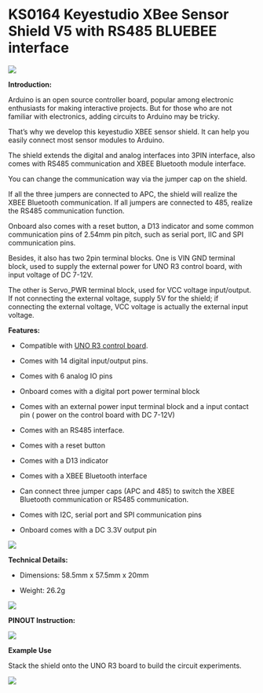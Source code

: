# **KS0164 Keyestudio XBee Sensor Shield V5 with RS485 BLUEBEE interface**

![](KS0164\media/d6ad85d4a2bff5d470c6e99fc437640d.jpeg)

**Introduction:**

Arduino is an open source controller board, popular among electronic enthusiasts
for making interactive projects. But for those who are not familiar with
electronics, adding circuits to Arduino may be tricky.

That’s why we develop this keyestudio XBEE sensor shield. It can help you easily
connect most sensor modules to Arduino.

The shield extends the digital and analog interfaces into 3PIN interface, also
comes with RS485 communication and XBEE Bluetooth module interface.

You can change the communication way via the jumper cap on the shield.

If all the three jumpers are connected to APC, the shield will realize the XBEE
Bluetooth communication. If all jumpers are connected to 485, realize the RS485
communication function.

Onboard also comes with a reset button, a D13 indicator and some common
communication pins of 2.54mm pin pitch, such as serial port, IIC and SPI
communication pins.

Besides, it also has two 2pin terminal blocks. One is VIN GND terminal block,
used to supply the external power for UNO R3 control board, with input voltage
of DC 7-12V.

The other is Servo_PWR terminal block, used for VCC voltage input/output. If not
connecting the external voltage, supply 5V for the shield; if connecting the
external voltage, VCC voltage is actually the external input voltage.

**Features:**

-   Compatible with [UNO R3 control
    board](http://wiki.keyestudio.com/index.php/Ks0001_keyestudio_UNO_R3_BOARD).

-   Comes with 14 digital input/output pins.

-   Comes with 6 analog IO pins

-   Onboard comes with a digital port power terminal block

-   Comes with an external power input terminal block and a input contact pin (
    power on the control board with DC 7-12V)

-   Comes with an RS485 interface.

-   Comes with a reset button

-   Comes with a D13 indicator

-   Comes with a XBEE Bluetooth interface

-   Can connect three jumper caps (APC and 485) to switch the XBEE Bluetooth
    communication or RS485 communication.

-   Comes with I2C, serial port and SPI communication pins

-   Onboard comes with a DC 3.3V output pin

![](KS0164\media/80deadc78865ca48b872c3f1585f1209.jpeg)

**Technical Details:**

-   Dimensions: 58.5mm x 57.5mm x 20mm

-   Weight: 26.2g

**![](KS0164\media/5016c37c2c4b967c5331e473503f6e9e.jpeg)**

**PINOUT Instruction:**

**![](KS0164\media/3bc87b0570544e4d1f94ca74301696f3.jpeg)**

**Example Use**

Stack the shield onto the UNO R3 board to build the circuit experiments.

![](KS0164\media/ea2f08d832445e67dab4a481bf6e7c09.jpeg)
